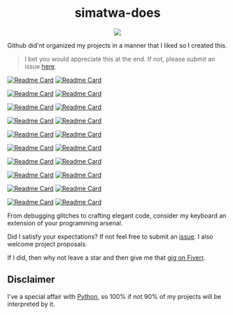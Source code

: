 <h1 align='center'> 
simatwa-does
</h1>

<p align='center'>
<img src='https://img.shields.io/static/v1?logo=github&style=flat-square&message=Does&labelColor=blue&color=green&label=Simatwa&logoColor=black'/>
</p>

Github did'nt organized my projects in a manner that I liked so I created this.

> I bet you would appreciate this at the end. If not, please submit an issue [here](https://github.com/Simatwa/simatwa-does/issues/new).

[![Readme Card](https://github-readme-stats.vercel.app/api/pin/?username=Simatwa&repo=gpt-cli)](https://github.com/Simatwa/gpt-cli) [![Readme Card](https://github-readme-stats.vercel.app/api/pin/?username=Simatwa&repo=WebChatGPT)](https://github.com/Simatwa/WebChatGPT)

[![Readme Card](https://github-readme-stats.vercel.app/api/pin/?username=Simatwa&repo=smartbetsAPI)](https://github.com/Simatwa/smartbetsAPI) [![Readme Card](https://github-readme-stats.vercel.app/api/pin/?username=Simatwa&repo=y2mate-api)](https://github.com/Simatwa/y2mate-api)

[![Readme Card](https://github-readme-stats.vercel.app/api/pin/?username=Simatwa&repo=yt5)](https://github.com/Simatwa/yt5) [![Readme Card](https://github-readme-stats.vercel.app/api/pin/?username=Simatwa&repo=livescore-api)](https://github.com/Simatwa/livescore-api)

[![Readme Card](https://github-readme-stats.vercel.app/api/pin/?username=Simatwa&repo=Youtube-Blog)](https://github.com/Simatwa/Youtube-Blog) [![Readme Card](https://github-readme-stats.vercel.app/api/pin/?username=Simatwa&repo=telegram-chatbots)](https://github.com/Simatwa/telegram-chatbots)

[![Readme Card](https://github-readme-stats.vercel.app/api/pin/?username=Simatwa&repo=tdwnsv3)](https://github.com/Simatwa/tdwnsv3) [![Readme Card](https://github-readme-stats.vercel.app/api/pin/?username=Simatwa&repo=smartBetika)](https://github.com/Simatwa/smartBetika)

[![Readme Card](https://github-readme-stats.vercel.app/api/pin/?username=Simatwa&repo=qrcode-maker)](https://github.com/Simatwa/qrcode-maker) [![Readme Card](https://github-readme-stats.vercel.app/api/pin/?username=Simatwa&repo=ip-api)](https://github.com/Simatwa/ip-api)

[![Readme Card](https://github-readme-stats.vercel.app/api/pin/?username=Simatwa&repo=smart-book)](https://github.com/Simatwa/smart-book) [![Readme Card](https://github-readme-stats.vercel.app/api/pin/?username=Simatwa&repo=tobin)](https://github.com/Simatwa/tobin)

[![Readme Card](https://github-readme-stats.vercel.app/api/pin/?username=Simatwa&repo=cookie-hunter)](https://github.com/Simatwa/cookie-hunter) [![Readme Card](https://github-readme-stats.vercel.app/api/pin/?username=Simatwa&repo=website-cloner)](https://github.com/Simatwa/website-cloner)

[![Readme Card](https://github-readme-stats.vercel.app/api/pin/?username=Simatwa&repo=svinf3)](https://github.com/Simatwa/svinf3) [![Readme Card](https://github-readme-stats.vercel.app/api/pin/?username=Simatwa&repo=ai-imager)](https://github.com/Simatwa/ai-imager)

[![Readme Card](https://github-readme-stats.vercel.app/api/pin/?username=Simatwa&repo=GPT-Bot)](https://github.com/Simatwa/GPT-Bot) [![Readme Card](https://github-readme-stats.vercel.app/api/pin/?username=Simatwa&repo=gpt-login)](https://github.com/Simatwa/gpt-login)

From debugging glitches to crafting elegant code, consider my keyboard an extension of your programming arsenal.

Did I satisfy your expectations? If not feel free to submit an [issue](https://github.com/Simatwa/simatwa-does/issues/new). I also welcome project proposals.

If I did, then why not leave a star and then give me that [gig on Fiverr](https://fiverr.com/smartwa_254).

## Disclaimer

I've a special affair with [Python](https://python.org), so 100% if not 90% of my projects will be interpreted by it.